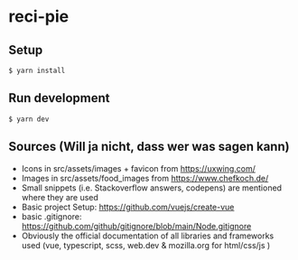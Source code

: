 # reci-pie

## Setup

```console
$ yarn install
```

## Run development

```console
$ yarn dev
```

## Sources (Will ja nicht, dass wer was sagen kann)

-   Icons in src/assets/images + favicon from https://uxwing.com/
-   Images in src/assets/food_images from https://www.chefkoch.de/
-   Small snippets (i.e. Stackoverflow answers, codepens) are mentioned where they are used
-   Basic project Setup: https://github.com/vuejs/create-vue
-   basic .gitignore: https://github.com/github/gitignore/blob/main/Node.gitignore
-   Obviously the official documentation of all libraries and frameworks used (vue, typescript, scss, web.dev & mozilla.org for html/css/js )
